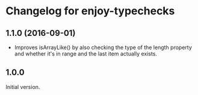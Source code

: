 # Changelog for enjoy-typechecks

## 1.1.0 (2016-09-01)

 * Improves isArrayLike() by also checking the type of the length property and whether it's in range and the last item actually exists.

## 1.0.0

Initial version.
